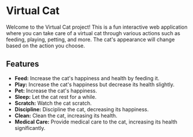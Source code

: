 # Virtual Cat

Welcome to the Virtual Cat project! This is a fun interactive web application where you can take care of a virtual cat through various actions such as feeding, playing, petting, and more. The cat's appearance will change based on the action you choose.

## Features

- **Feed:** Increase the cat's happiness and health by feeding it.
- **Play:** Increase the cat's happiness but decrease its health slightly.
- **Pet:** Increase the cat's happiness.
- **Sleep:** Let the cat rest for a while.
- **Scratch:** Watch the cat scratch.
- **Discipline:** Discipline the cat, decreasing its happiness.
- **Clean:** Clean the cat, increasing its health.
- **Medical Care:** Provide medical care to the cat, increasing its health significantly.
